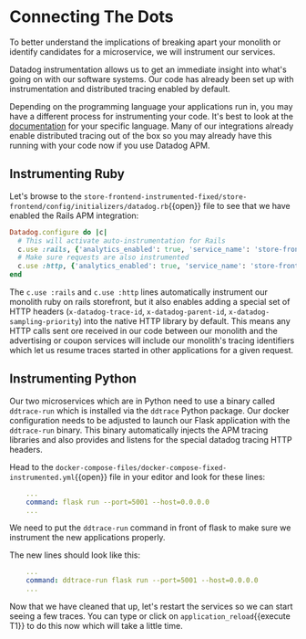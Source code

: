 # Connecting The Dots

To better understand the implications of breaking apart your monolith or identify candidates for a microservice, we will instrument our services.

Datadog instrumentation allows us to get an immediate insight into what's going on with our software systems. Our code has already been set up with instrumentation and distributed tracing enabled by default.

Depending on the programming language your applications run in, you may have a different process for instrumenting your code. It's best to look at the [documentation](https://docs.datadoghq.com/tracing/setup/) for your specific language. Many of our integrations already enable distributed tracing out of the box so you may already have this running with your code now if you use Datadog APM.

## Instrumenting Ruby

Let's browse to the `store-frontend-instrumented-fixed/store-frontend/config/initializers/datadog.rb`{{open}} file to see that we have enabled the Rails APM integration:

```ruby
Datadog.configure do |c|
  # This will activate auto-instrumentation for Rails
  c.use :rails, {'analytics_enabled': true, 'service_name': 'store-frontend', 'cache_service': 'store-frontend-cache', 'database_service': 'store-frontend-sqlite'}
  # Make sure requests are also instrumented
  c.use :http, {'analytics_enabled': true, 'service_name': 'store-frontend'}
end
```

The `c.use :rails` and `c.use :http` lines automatically instrument our monolith ruby on rails storefront, but it also enables adding a special set of HTTP headers (`x-datadog-trace-id`, `x-datadog-parent-id`, `x-datadog-sampling-priority`) into the native HTTP library by default. This means any HTTP calls sent ore received in our code between our monolith and the advertising or coupon services will include our monolith's tracing identifiers which let us resume traces started in other applications for a given request.

## Instrumenting Python

Our two microservices which are in Python need to use a binary called `ddtrace-run` which is installed via the `ddtrace` Python package. Our docker configuration needs to be adjusted to launch our Flask application with the `ddtrace-run` binary. This binary automatically injects the APM tracing libraries and also provides and listens for the special datadog tracing HTTP headers.

Head to the `docker-compose-files/docker-compose-fixed-instrumented.yml`{{open}} file in your editor and look for these lines:

```yaml
    ...
    command: flask run --port=5001 --host=0.0.0.0
    ...
```

We need to put the `ddtrace-run` command in front of flask to make sure we instrument the new applications properly.

The new lines should look like this:

```yaml
    ...
    command: ddtrace-run flask run --port=5001 --host=0.0.0.0
    ...
```

Now that we have cleaned that up, let's restart the services so we can start seeing a few traces. You can type or click on `application_reload`{{execute T1}} to do this now which will take a little time.
